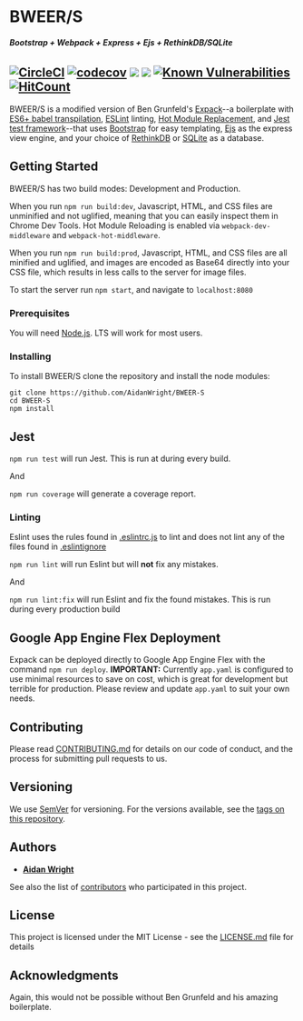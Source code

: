 # BWEER/S
###### **Bootstrap + Webpack + Express + Ejs + RethinkDB/SQLite**

[![CircleCI](https://circleci.com/gh/AidanWright/BWEER-S.svg?style=shield)](https://circleci.com/gh/AidanWright/BWEER-S) [![codecov](https://codecov.io/gh/AidanWright/BWEER-S/branch/master/graph/badge.svg)](https://codecov.io/gh/AidanWright/BWEER-S) [![](https://david-dm.org/AidanWright/BWEER-S.svg)](https://david-dm.org/AidanWright/BWEER-S) [![](https://david-dm.org/AidanWright/BWEER-S/dev-status.svg)](https://david-dm.org/AidanWright/BWEER-S?type=dev) [![Known Vulnerabilities](https://snyk.io/test/github/AidanWright/BWEER-S/badge.svg?targetFile=package.json)](https://snyk.io/test/github/AidanWright/BWEER-S?targetFile=package.json) [![HitCount](http://hits.dwyl.com/AidanWright/BWEER-S.svg)](http://hits.dwyl.com/AidanWright/BWEER-S)
--
BWEER/S is a modified version of Ben Grunfeld's [Expack](https://github.com/bengrunfeld/expack)--a boilerplate with [ES6+ babel transpilation](https://babeljs.io/docs/en/), [ESLint](https://eslint.org/) linting, [Hot Module Replacement](https://webpack.js.org/guides/hot-module-replacement/), and [Jest test framework](https://jestjs.io/)--that uses [Bootstrap](https://getbootstrap.com/) for easy templating, [Ejs](https://ejs.co/) as the express view engine, and your choice of [RethinkDB](https://rethinkdb.com/) or [SQLite](https://sqlite.org/index.html) as a database.

## Getting Started

BWEER/S has two build modes: Development and Production.

When you run `npm run build:dev`, Javascript, HTML, and CSS files are unminified and not uglified, meaning that you can easily inspect them in Chrome Dev Tools. Hot Module Reloading is enabled via `webpack-dev-middleware` and `webpack-hot-middleware`.

When you run `npm run build:prod`, Javascript, HTML, and CSS files are all minified and uglified, and images are encoded as Base64 directly into your CSS file, which results in less calls to the server for image files.

To start the server run `npm start`, and navigate to `localhost:8080`

### Prerequisites

You will need [Node.js](https://nodejs.org/en/). LTS will work for most users.

### Installing

To install BWEER/S clone the repository and install the node modules:
```
git clone https://github.com/AidanWright/BWEER-S
cd BWEER-S
npm install
```

## Jest

`npm run test` will run Jest. This is run at during every build.

And

`npm run coverage` will generate a coverage report.

### Linting
Eslint uses the rules found in [.eslintrc.js](.eslintrc.js) to lint and does not lint any of the files found in [.eslintignore](.eslintignore)  

`npm run lint` will run Eslint but will **not** fix any mistakes.

And

`npm run lint:fix` will run Eslint and fix the found mistakes. This is run during every production build

## Google App Engine Flex Deployment

Expack can be deployed directly to Google App Engine Flex with the command `npm run deploy`. **IMPORTANT:** Currently `app.yaml` is configured to use minimal resources to save on cost, which is great for development but terrible for production. Please review and update `app.yaml` to suit your own needs.

## Contributing

Please read [CONTRIBUTING.md](CONTRIBUTING.md) for details on our code of conduct, and the process for submitting pull requests to us.

## Versioning

We use [SemVer](http://semver.org/) for versioning. For the versions available, see the [tags on this repository](https://github.com/AidanWright/BWEER-S/tags).

## Authors

* [**Aidan Wright**](https://github.com/AidanWright)

See also the list of [contributors](https://github.com/AidanWright/BWEER-S/contributors) who participated in this project.

## License

This project is licensed under the MIT License - see the [LICENSE.md](LICENSE.md) file for details

## Acknowledgments

Again, this would not be possible without Ben Grunfeld and his amazing boilerplate.
